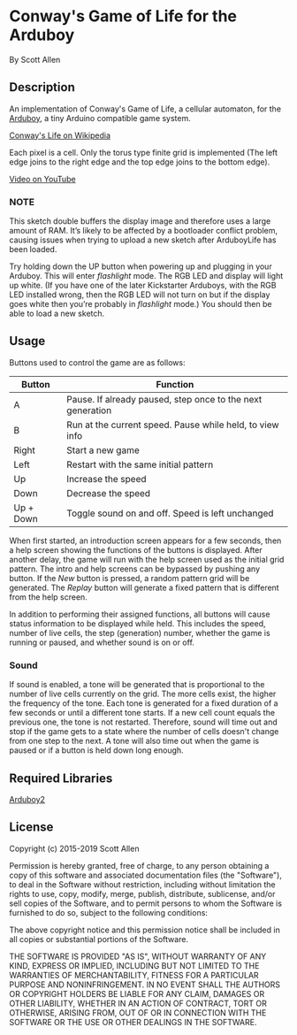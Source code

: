 # Conway's Game of Life for the Arduboy

By Scott Allen

## Description

An implementation of Conway's Game of Life, a cellular automaton, for the [Arduboy](https://www.arduboy.com/), a tiny Arduino compatible game system.

[Conway's Life on Wikipedia](https://en.wikipedia.org/wiki/Conway's_Game_of_Life)

Each pixel is a cell. Only the torus type finite grid is implemented (The left edge joins to the right edge and the top edge joins to the bottom edge).

[Video on YouTube](https://youtu.be/tmZ1W80oE4M)

### NOTE

This sketch double buffers the display image and therefore uses a large amount of RAM. It’s likely to be affected by a bootloader conflict problem, causing issues when trying to upload a new sketch after ArduboyLife has been loaded.

Try holding down the UP button when powering up and plugging in your Arduboy. This will enter *flashlight* mode. The RGB LED and display will light up white. (If you have one of the later Kickstarter Arduboys, with the RGB LED installed wrong, then the RGB LED will not turn on but if the display goes white then you’re probably in *flashlight* mode.) You should then be able to load a new sketch.

## Usage

Buttons used to control the game are as follows:

Button    | Function
------    | --------
A         | Pause. If already paused, step once to the next generation
B         | Run at the current speed. Pause while held, to view info
Right     | Start a new game
Left      | Restart with the same initial pattern
Up        | Increase the speed
Down      | Decrease the speed
Up + Down | Toggle sound on and off. Speed is left unchanged

When first started, an introduction screen appears for a few seconds, then a help screen showing the functions of the buttons is displayed. After another delay, the game will run with the help screen used as the initial grid pattern. The intro and help screens can be bypassed by pushing any button. If the *New* button is pressed, a random pattern grid will be generated. The *Replay* button will generate a fixed pattern that is different from the help screen.

In addition to performing their assigned functions, all buttons will cause status information to be displayed while held. This includes the speed, number of live cells, the step (generation) number, whether the game is running or paused, and whether sound is on or off.

### Sound

If sound is enabled, a tone will be generated that is proportional to the number of live cells currently on the grid. The more cells exist, the higher the frequency of the tone. Each tone is generated for a fixed duration of a few seconds or until a different tone starts. If a new cell count equals the previous one, the tone is not restarted. Therefore, sound will time out and stop if the game gets to a state where the number of cells doesn't change from one step to the next. A tone will also time out when the game is paused or if a button is held down long enough.

## Required Libraries

[Arduboy2](https://github.com/MLXXXp/Arduboy2)

## License

Copyright (c) 2015-2019 Scott Allen

Permission is hereby granted, free of charge, to any person obtaining a copy
of this software and associated documentation files (the "Software"), to deal
in the Software without restriction, including without limitation the rights
to use, copy, modify, merge, publish, distribute, sublicense, and/or sell
copies of the Software, and to permit persons to whom the Software is
furnished to do so, subject to the following conditions:

The above copyright notice and this permission notice shall be included in
all copies or substantial portions of the Software.

THE SOFTWARE IS PROVIDED "AS IS", WITHOUT WARRANTY OF ANY KIND, EXPRESS OR
IMPLIED, INCLUDING BUT NOT LIMITED TO THE WARRANTIES OF MERCHANTABILITY,
FITNESS FOR A PARTICULAR PURPOSE AND NONINFRINGEMENT. IN NO EVENT SHALL THE
AUTHORS OR COPYRIGHT HOLDERS BE LIABLE FOR ANY CLAIM, DAMAGES OR OTHER
LIABILITY, WHETHER IN AN ACTION OF CONTRACT, TORT OR OTHERWISE, ARISING FROM,
OUT OF OR IN CONNECTION WITH THE SOFTWARE OR THE USE OR OTHER DEALINGS IN
THE SOFTWARE.

